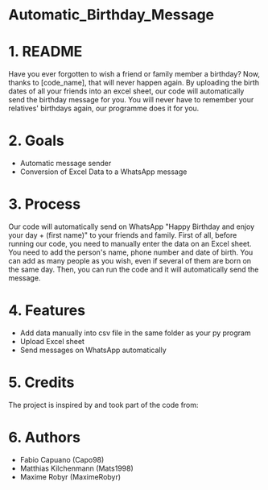 # Automatic_Birthday_Message
# 1. README
Have you ever forgotten to wish a friend or family member a birthday? Now, thanks to [code_name], that will never happen again. By uploading the birth dates of all your friends into an excel sheet, our code will automatically send the birthday message for you. You will never have to remember your relatives' birthdays again, our programme does it for you.
# 2. Goals
- Automatic message sender
- Conversion of Excel Data to a WhatsApp message
# 3. Process
Our code will automatically send on WhatsApp "Happy Birthday and enjoy your day + (first name)" to your friends and family. First of all, before running our code, you need to manually enter the data on an Excel sheet. You need to add the person's name, phone number and date of birth. You can add as many people as you wish, even if several of them are born on the same day. Then, you can run the code and it will automatically send the message. 
# 4. Features
- Add data manually into csv file in the same folder as your py program
- Upload Excel sheet 
- Send messages on WhatsApp automatically
# 5. Credits
The project is inspired by and took part of the code from:
# 6. Authors
- Fabio Capuano (Capo98)
- Matthias Kilchenmann (Mats1998)
- Maxime Robyr (MaximeRobyr)

